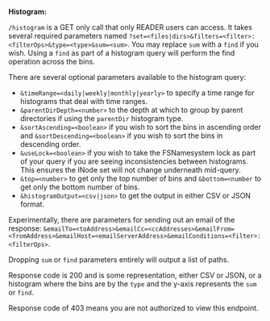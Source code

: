 **Histogram:**

`/histogram` is a GET only call that only READER users can access.
It takes several required parameters named `?set=<files|dirs>&filters=<filter>:<filterOps>&type=<type>&sum=<sum>`.
You may replace `sum` with a `find` if you wish. Using a `find` as part of a histogram query will perform the find operation across the bins.

There are several optional parameters available to the histogram query:
* `&timeRange=<daily|weekly|monthly|yearly>` to specify a time range for histograms that deal with time ranges.
* `&parentDirDepth=<number>` to the depth at which to group by parent directories if using the `parentDir` histogram type.
* `&sortAscending=<boolean>` if you wish to sort the bins in ascending order and `&sortDescending=<boolean>` if you wish to sort the bins in descending order.
* `&useLock=<boolean>` if you wish to take the FSNamesystem lock as part of your query if you are seeing inconsistencies between histograms. This ensures the INode set will not change underneath mid-query.
* `&top=<number>` to get only the top number of bins and `&bottom=<number` to get only the bottom number of bins.
* `&histogramOutput=<csv|json>` to get the output in either CSV or JSON format.

Experimentally, there are parameters for sending out an email of the response: `&emailTo=<toAddress>&emailCc=<ccAddresses>&emailFrom=<fromAddress>&emailHost=<emailServerAddress>&emailConditions=<filter>:<filterOps>`.

Dropping `sum` or `find` parameters entirely will output a list of paths.

Response code is 200 and is some representation, either CSV or JSON, or a histogram where the bins are by the `type` and the y-axis represents the `sum` or `find`.

Response code of 403 means you are not authorized to view this endpoint.